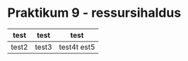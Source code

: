 # Praktikum 9 - ressursihaldus
| test | test | test |
| ---- | ---- | --- |
|test2 | test3 | test4t est5 |
